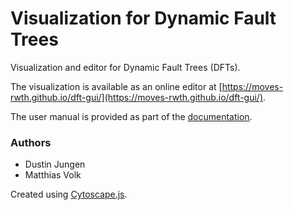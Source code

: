 Visualization for Dynamic Fault Trees
=====================================

Visualization and editor for Dynamic Fault Trees (DFTs).

The visualization is available as an online editor at [https://moves-rwth.github.io/dft-gui/](https://moves-rwth.github.io/dft-gui/).

The user manual is provided as part of the [documentation](doc/user_manual.md).


### Authors

- Dustin Jungen
- Matthias Volk

Created using [Cytoscape.js](http://js.cytoscape.org/).